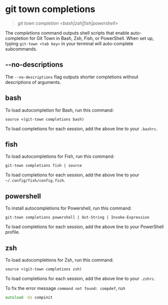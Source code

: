 # git town completions

> _git town completion <bash|zsh|fish|powershell>_

The _completions_ command outputs shell scripts that enable auto-completion for
Git Town in Bash, Zsh, Fish, or PowerShell. When set up, typing
`git-town <tab key>` in your terminal will auto-complete subcommands.

## --no-descriptions

The `--no-descriptions` flag outputs shorter completions without descriptions of
arguments.

## bash

To load autocompletion for Bash, run this command:

```
source <(git-town completions bash)
```

To load completions for each session, add the above line to your `.bashrc`.

## fish

To load autocompletions for Fish, run this command:

```
git-town completions fish | source
```

To load completions for each session, add the above line to your
`~/.config/fish/config.fish`.

## powershell

To install autocompletions for Powershell, run this command:

```
git-town completions powershell | Out-String | Invoke-Expression
```

To load completions for each session, add the above line to your PowerShell
profile.

## zsh

To load autocompletions for Zsh, run this command:

```
source <(git-town completions zsh)
```

To load completions for each session, add the above line to your `.zshrc`.

To fix the error message `command not found: compdef`, run

```zsh
autoload -Uz compinit
```
